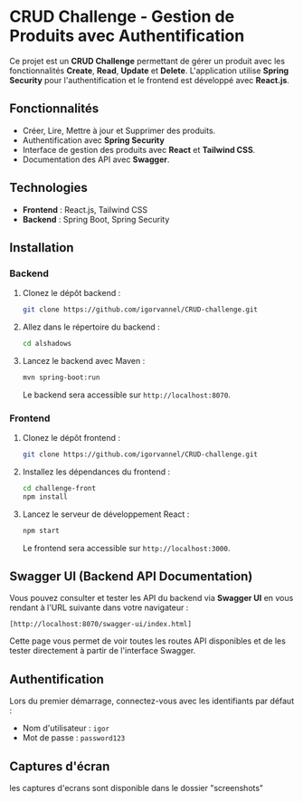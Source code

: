 # CRUD Challenge - Gestion de Produits avec Authentification

Ce projet est un **CRUD Challenge** permettant de gérer un produit avec les fonctionnalités **Create**, **Read**, **Update** et **Delete**. L'application utilise **Spring Security** pour l'authentification  et le frontend est développé avec **React.js**.

## Fonctionnalités

- Créer, Lire, Mettre à jour et Supprimer des produits.
- Authentification avec **Spring Security** 
- Interface de gestion des produits avec **React** et **Tailwind CSS**.
- Documentation des API avec **Swagger**.

## Technologies

- **Frontend** : React.js, Tailwind CSS
- **Backend** : Spring Boot, Spring Security


## Installation

### Backend

1. Clonez le dépôt backend :

    ```bash
    git clone https://github.com/igorvannel/CRUD-challenge.git
    ```

2. Allez dans le répertoire du backend :

    ```bash
    cd alshadows
    ```

3. Lancez le backend avec Maven :

    ```bash
    mvn spring-boot:run
    ```

   Le backend sera accessible sur `http://localhost:8070`.

### Frontend

1. Clonez le dépôt frontend :

    ```bash
    git clone https://github.com/igorvannel/CRUD-challenge.git
    ```

2. Installez les dépendances du frontend :

    ```bash
    cd challenge-front
    npm install
    ```

3. Lancez le serveur de développement React :

    ```bash
    npm start
    ```

   Le frontend sera accessible sur `http://localhost:3000`.

## Swagger UI (Backend API Documentation)

Vous pouvez consulter et tester les API du backend via **Swagger UI** en vous rendant à l'URL suivante dans votre navigateur :

    [http://localhost:8070/swagger-ui/index.html]

Cette page vous permet de voir toutes les routes API disponibles et de les tester directement à partir de l'interface Swagger.

## Authentification

Lors du premier démarrage, connectez-vous avec les identifiants par défaut :

- Nom d'utilisateur : `igor`
- Mot de passe : `password123`



## Captures d'écran 

les captures d'ecrans sont disponible dans le dossier "screenshots"


